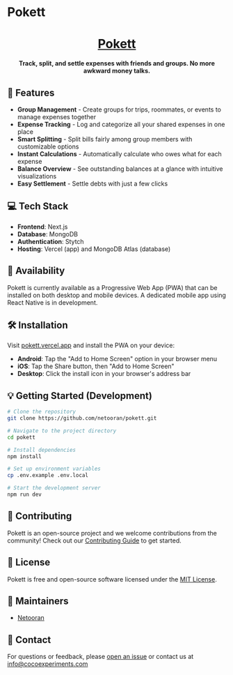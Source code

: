# Pokett

<div align="center">
  <h1 class="text-3xl font-bold text-gray-900"><a class="text-indigo-600 hover:text-indigo-700" href="/"><span class="font-mono">Pokett</span></a></h1>
  <p><strong>Track, split, and settle expenses with friends and groups. No more awkward money talks.</strong></p>
</div>

## 🚀 Features

- **Group Management** - Create groups for trips, roommates, or events to manage expenses together
- **Expense Tracking** - Log and categorize all your shared expenses in one place
- **Smart Splitting** - Split bills fairly among group members with customizable options
- **Instant Calculations** - Automatically calculate who owes what for each expense
- **Balance Overview** - See outstanding balances at a glance with intuitive visualizations
- **Easy Settlement** - Settle debts with just a few clicks

## 💻 Tech Stack

- **Frontend**: Next.js
- **Database**: MongoDB
- **Authentication**: Stytch
- **Hosting**: Vercel (app) and MongoDB Atlas (database)

## 📱 Availability

Pokett is currently available as a Progressive Web App (PWA) that can be installed on both desktop and mobile devices. A dedicated mobile app using React Native is in development.

## 🛠️ Installation

Visit [pokett.vercel.app](https://pokett.vercel.app/) and install the PWA on your device:
- **Android**: Tap the "Add to Home Screen" option in your browser menu
- **iOS**: Tap the Share button, then "Add to Home Screen"
- **Desktop**: Click the install icon in your browser's address bar

## 💡 Getting Started (Development)

```bash
# Clone the repository
git clone https://github.com/netooran/pokett.git

# Navigate to the project directory
cd pokett

# Install dependencies
npm install

# Set up environment variables
cp .env.example .env.local

# Start the development server
npm run dev
```

## 🤝 Contributing

Pokett is an open-source project and we welcome contributions from the community! Check out our [Contributing Guide](CONTRIBUTING.md) to get started.

## 📄 License

Pokett is free and open-source software licensed under the [MIT License](LICENSE).

## 👥 Maintainers

- [Netooran](https://github.com/netooran)

## 📧 Contact

For questions or feedback, please [open an issue](https://github.com/netooran/pokett/issues) or contact us at info@cocoexperiments.com

